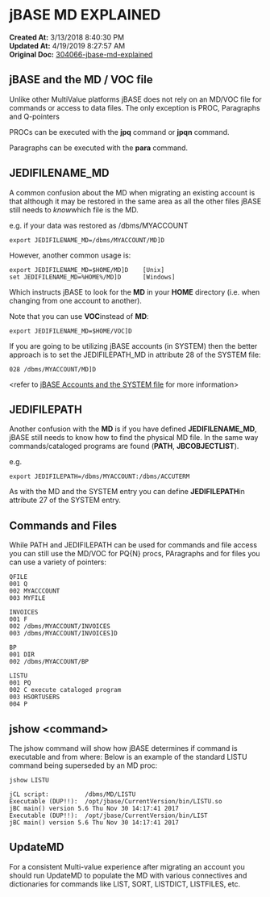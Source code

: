 # jBASE MD EXPLAINED

**Created At:** 3/13/2018 8:40:30 PM  
**Updated At:** 4/19/2019 8:27:57 AM  
**Original Doc:** [304066-jbase-md-explained](https://docs.jbase.com/coding-corner/304066-jbase-md-explained)  


## jBASE and the MD / VOC file

Unlike other MultiValue platforms jBASE does not rely on an MD/VOC file for commands or access to data files. The only exception is PROC, Paragraphs and Q-pointers

PROCs can be executed with the **jpq** command or **jpqn** command.

Paragraphs can be executed with the **para** command.

## JEDIFILENAME\_MD

A common confusion about the MD when migrating an existing account is that although it may be restored in the same area as all the other files jBASE still needs to *know*which file is the MD.

e.g. if your data was restored as /dbms/MYACCOUNT

```
export JEDIFILENAME_MD=/dbms/MYACCOUNT/MD]D
```

However, another common usage is:

```
export JEDIFILENAME_MD=$HOME/MD]D    [Unix]
set JEDIFILENAME_MD=%HOME%/MD]D      [Windows]
```

Which instructs jBASE to look for the **MD** in your **HOME** directory (i.e. when changing from one account to another).

Note that you can use **VOC**instead of **MD**:

```
export JEDIFILENAME_MD=$HOME/VOC]D
```

If you are going to be utilizing jBASE accounts (in SYSTEM) then the better approach is to set the JEDIFILEPATH\_MD in attribute 28 of the SYSTEM file:

```
028 /dbms/MYACCOUNT/MD]D
```

&lt;refer to [jBASE Accounts and the SYSTEM file](./../../environment-variables/system-file) for more information&gt;



## JEDIFILEPATH

Another confusion with the **MD** is if you have defined **JEDIFILENAME\_MD**, jBASE still needs to know how to find the physical MD file. In the same way commands/cataloged programs are found (**PATH**, **JBCOBJECTLIST**).

e.g.

```
export JEDIFILEPATH=/dbms/MYACCOUNT:/dbms/ACCUTERM
```

As with the MD and the SYSTEM entry you can define **JEDIFILEPATH**in attribute 27 of the SYSTEM entry.



## Commands and Files

While PATH and JEDIFILEPATH can be used for commands and file access you can still use the MD/VOC for PQ{N} procs, PAragraphs and for files you can use a variety of pointers:

```
QFILE
001 Q
002 MYACCCOUNT
003 MYFILE
```

```
INVOICES
001 F
002 /dbms/MYACCOUNT/INVOICES
003 /dbms/MYACCOUNT/INVOICES]D
```

```
BP
001 DIR
002 /dbms/MYACCOUNT/BP
```

```
LISTU
001 PQ
002 C execute cataloged program
003 HSORTUSERS
004 P
```



## jshow &lt;command&gt;

The jshow command will show how jBASE determines if command is executable and from where: Below is an example of the standard LISTU command being superseded by an MD proc:

```
jshow LISTU

jCL script:          /dbms/MD/LISTU
Executable (DUP!!):  /opt/jbase/CurrentVersion/bin/LISTU.so
jBC main() version 5.6 Thu Nov 30 14:17:41 2017
Executable (DUP!!):  /opt/jbase/CurrentVersion/bin/LIST
jBC main() version 5.6 Thu Nov 30 14:17:41 2017
```



## UpdateMD

For a consistent Multi-value experience after migrating an account you should run UpdateMD to populate the MD with various connectives and dictionaries for commands like LIST, SORT, LISTDICT, LISTFILES, etc.
